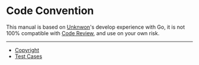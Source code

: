 # Code Convention

This manual is based on [Unknwon](https://github.com/Unknwon)'s develop experience with Go, it is not 100% compatible with [Code Review](https://code.google.com/p/go-wiki/wiki/CodeReviewComments), and use on your own risk.

-----

- [Copyright](copyright.md)
- [Test Cases](test_case.md)